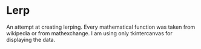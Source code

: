 # Lerp
An attempt at creating lerping.
Every mathematical function was taken from wikipedia or from mathexchange.
I am using only tkintercanvas for displaying the data.
